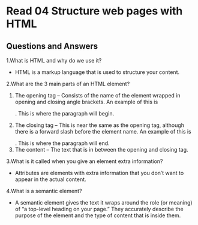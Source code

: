 # Read 04 Structure web pages with HTML

## Questions and Answers

1.What is HTML and why do we use it?

* HTML is a markup language that is used to structure your content.

2.What are the 3 main parts of an HTML element?

1. The opening tag – Consists of the name of the element wrapped in opening and closing angle brackets. An example of this is <p>. This is where the paragraph will begin.
1. The closing tag – This is near the same as the opening tag, although there is a forward slash before the element name. An example of this is </p>. This is where the paragraph will end.
1. The content – The text that is in between the opening and closing tag.

3.What is it called when you give an element extra information?

* Attributes are elements with extra information that you don’t want to appear in the actual content.

4.What is a semantic element?

* A semantic element gives the text it wraps around the role (or meaning) of “a top-level heading on your page.” They accurately describe the purpose of the element and the type of content that is inside them.
